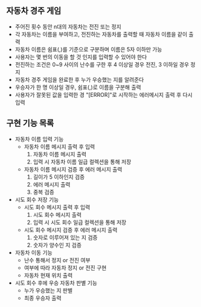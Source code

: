 ## 자동차 경주 게임
- 주어진 횟수 동안 n대의 자동차는 전진 또는 정지
- 각 자동차는 이름을 부여하고, 전진하는 자동차를 출력할 때 자동차 이름을 같이 출력
- 자동차 이름은 쉼표(,)를 기준으로 구분하며 이름은 5자 이하만 가능
- 사용자는 몇 번의 이동을 할 것 인지를 입력할 수 있어야 한다
- 전진하는 조건은 0~9 사이의 난수를 구한 후 4 이상일 경우 전진, 3 이하일 경우 정지
- 자동차 경주 게임을 완료한 후 누가 우승했는 지를 알려준다
- 우승자가 한 명 이상일 경우, 쉼표(,)로 이름을 구분해 출력
- 사용자가 잘못된 값을 입력한 경 "[ERROR]"로 시작하는 에러메시지 출력 후 다시 입력

## 구현 기능 목록
- 자동차 이름 입력 기능
    - 자동차 이름 메시지 출력 후 입력
        1. 자동차 이름 메시지 출력
        2. 입력 시 자동차 이름 일급 컬렉션을 통해 저장
    - 자동차 이름 메시지 검증 후 에러 메시지 출력
        1. 길이가 5 이하인지 검증
        2. 에러 메시지 출력
        3. 중복 검증
- 시도 회수 저장 기능
    - 시도 회수 메시지 출력 후 입력
        1. 시도 회수 메시지 출력
        2. 입력 시 시도 회수 일급 컬렉션을 통해 저장
    - 시도 회수 메시지 검증 후 에러 메시지 출력
        1. 숫자로 이루어져 있는 지 검증
        2. 숫자가 양수인 지 검증
- 자동차 이동 기능
    - 난수 통해서 정지 or 전진 여부
    - 여부에 따라 자동차 정지 or 전진 구현
    - 자동차 현재 위치 출력
- 시도 회수 후에 우승 자동차 판별 기능
    - 누가 우승했는 지 판별
    - 최종 우승자 출력
